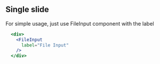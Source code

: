 ## Single slide
For simple usage, just use FileInput component with the label
```jsx render
  <div>
    <FileInput
      label="File Input"
    />
  </div>
```
